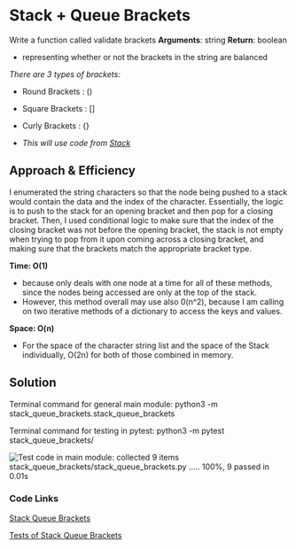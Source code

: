 # Stack + Queue Brackets
<!-- Description of the challenge -->
Write a function called validate brackets
**Arguments**: string
**Return**: boolean
 - representing whether or not the brackets in the string are balanced

_There are 3 types of brackets:_

- Round Brackets : ()
- Square Brackets : []
- Curly Brackets : {}

- _This will use code from [Stack](python/stacks_and_queues/stack.py)_

## Approach & Efficiency
<!-- What approach did you take? Why? What is the Big O space/time for this approach? -->

I enumerated the string characters so that the node being pushed to a stack would contain the data and the index of the character. Essentially, the logic is to push to the stack for an opening bracket and then pop for a closing bracket. Then, I used conditional logic to make sure that the index of the closing bracket was not before the opening bracket, the stack is not empty when trying to pop from it upon coming across a closing bracket, and making sure that the brackets match the appropriate bracket type. 


**Time: O(1)**
-  because only deals with one node at a time for all of these methods, since the nodes being accessed are only at the top of the stack.
- However, this method overall may use also 0(n^2), because I am calling on two iterative methods of a dictionary to access the keys and values. 

**Space: O(n)**
- For the space of the character string list and the space of the Stack individually, O(2n) for both of those combined in memory. 

## Solution
<!-- Show how to run your code, and examples of it in action -->

Terminal command for general main module: python3 -m stack_queue_brackets.stack_queue_brackets

Terminal command for testing in pytest: python3 -m pytest stack_queue_brackets/

![Test code in main module: collected 9 items
stack_queue_brackets/stack_queue_brackets.py .....  100%, 9 passed in 0.01s](python/stack_queue_brackets/tests_passing.png)

### Code Links

[Stack Queue Brackets](python/stack_queue_brackets/stack_queue_brackets.py)

[Tests of Stack Queue Brackets](python/stack_queue_brackets/test_stack_queue_brackets.py)